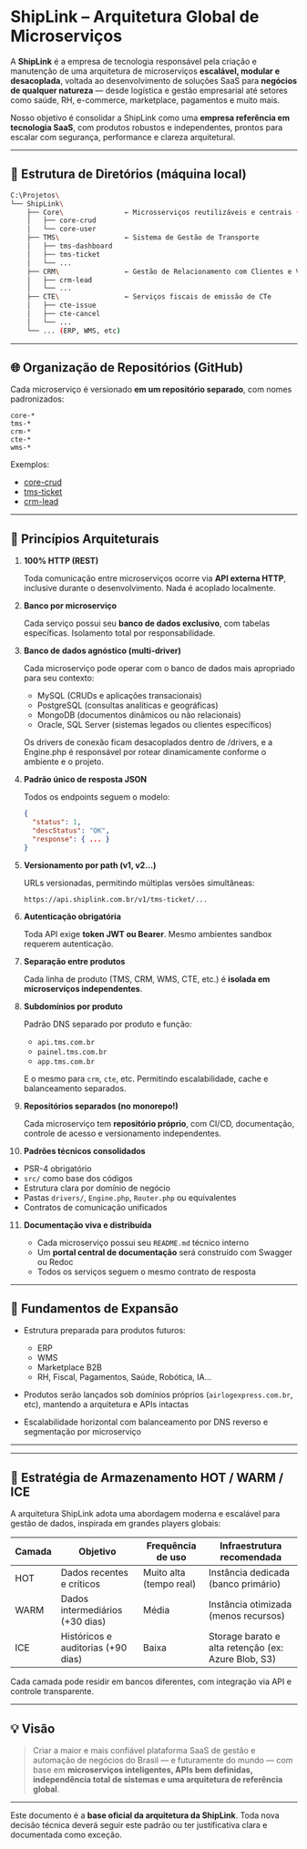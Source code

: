 # S&#8288;h&#8288;i&#8288;p&#8288;L&#8288;i&#8288;n&#8288;k – Arquitetura Global de Microserviços

A **ShipLink** é a empresa de tecnologia responsável pela criação e manutenção de uma arquitetura de microserviços **escalável, modular e desacoplada**, voltada ao desenvolvimento de soluções SaaS para **negócios de qualquer natureza** — desde logística e gestão empresarial até setores como saúde, RH, e-commerce, marketplace, pagamentos e muito mais.

Nosso objetivo é consolidar a ShipLink como uma **empresa referência em tecnologia SaaS**, com produtos robustos e independentes, prontos para escalar com segurança, performance e clareza arquitetural.

---

## 📁 Estrutura de Diretórios (máquina local)

```bash
C:\Projetos\
└── ShipLink\
    ├── Core\               ← Microsserviços reutilizáveis e centrais (ex: CRUD, Auth)
    │   ├── core-crud
    │   └── core-user
    ├── TMS\                ← Sistema de Gestão de Transporte
    │   ├── tms-dashboard
    │   ├── tms-ticket
    │   └── ...
    ├── CRM\                ← Gestão de Relacionamento com Clientes e Vendas
    │   ├── crm-lead
    │   └── ...
    ├── CTE\                ← Serviços fiscais de emissão de CTe
    │   ├── cte-issue
    │   ├── cte-cancel
    │   └── ...
    └── ... (ERP, WMS, etc)
```

---

## 🌐 Organização de Repositórios (GitHub)

Cada microserviço é versionado **em um repositório separado**, com nomes padronizados:

```
core-*
tms-*
crm-*
cte-*
wms-*
```

Exemplos:

* [c&#8288;o&#8288;r&#8288;e&#8288;-&#8288;c&#8288;r&#8288;u&#8288;d](https://github.com/shiplink-tech/core-crud)
* [t&#8288;m&#8288;s&#8288;-&#8288;t&#8288;i&#8288;c&#8288;k&#8288;e&#8288;t](https://github.com/shiplink-tech/tms-ticket)
* [&#8288;c&#8288;r&#8288;m&#8288;-&#8288;l&#8288;e&#8288;a&#8288;d&#8288;](https://github.com/shiplink-tech/crm-lead)

---

## 🧠 Princípios Arquiteturais

1. **100% HTTP (REST)**

   Toda comunicação entre microserviços ocorre via **API externa HTTP**, inclusive durante o desenvolvimento. Nada é acoplado localmente.

2. **Banco por microserviço**

   Cada serviço possui seu **banco de dados exclusivo**, com tabelas específicas. Isolamento total por responsabilidade.

3. **Banco de dados agnóstico (multi-driver)**

   Cada microserviço pode operar com o banco de dados mais apropriado para seu contexto:
   * MySQL (CRUDs e aplicações transacionais)
   * PostgreSQL (consultas analíticas e geográficas)
   * MongoDB (documentos d&#8288;i&#8288;n&#8288;â&#8288;m&#8288;i&#8288;c&#8288;o&#8288;s ou não relacionais)
   * Oracle, SQL Server (sistemas legados ou clientes específicos)

   Os drivers de conexão ficam desacoplados dentro de /drivers, e a Engine.php é responsável por r&#8288;o&#8288;t&#8288;e&#8288;ar dinamicamente conforme o ambiente e o projeto.

4. **Padrão único de resposta JSON**

   Todos os endpoints seguem o modelo:

   ```json
   {
     "status": 1,
     "descStatus": "OK",
     "response": { ... }
   }
   ```

5. **Versionamento por &#8288;p&#8288;a&#8288;t&#8288;h (v1, v2...)**

   URLs versionadas, permitindo múltiplas versões simultâneas:

   ```
   https://api.shiplink.com.br/v1/tms-ticket/...
   ```

6. **Autenticação obrigatória**

   Toda API exige **token JWT ou Bearer**. Mesmo ambientes sandbox requerem autenticação.

7. **Separação entre produtos**

   Cada linha de produto (TMS, CRM, WMS, CTE, etc.) é **isolada em microserviços independentes**.

8. **Subdomínios por produto**

   Padrão DNS separado por produto e função:

   * `api.tms.com.br`
   * `painel.tms.com.br`
   * `app.tms.com.br`

   E o mesmo para `crm`, `cte`, etc. Permitindo escalabilidade, cache e balanceamento separados.

9. **Repositórios separados (no monorepo!)**

   Cada microserviço tem **repositório próprio**, com CI/CD, documentação, controle de acesso e versionamento independentes.

10. **Padrões técnicos consolidados**

   * PSR-4 obrigatório
   * `src/` como base dos códigos
   * Estrutura clara por domínio de negócio
   * Pastas `drivers/`, `Engine.php`, `Router.php` ou equivalentes
   * Contratos de comunicação unificados

11. **Documentação viva e distribuída**

    * Cada microserviço possui seu `README.md` técnico interno
    * Um **portal central de documentação** será construído com Swagger ou Redoc
    * Todos os serviços seguem o mesmo contrato de resposta

---

## 🧱 Fundamentos de Expansão

* Estrutura preparada para produtos futuros:

  * ERP
  * WMS
  * M&#8288;a&#8288;r&#8288;k&#8288;e&#8288;t&#8288;p&#8288;l&#8288;a&#8288;c&#8288;e B2B
  * RH, Fiscal, Pagamentos, Saúde, Robótica, IA...
* Produtos serão lançados sob domínios próprios (`airlogexpress.com.br`, etc), mantendo a arquitetura e APIs intactas
* Escalabilidade horizontal com balanceamento por DNS reverso e segmentação por microserviço

---

--- 

## 🧊 Estratégia de Armazenamento HOT / WARM / ICE

A arquitetura ShipLink adota uma abordagem moderna e escalável para gestão de dados, inspirada em grandes players globais:



|Camada |Objetivo                           |Frequência de uso          |Infraestrutura recomendada                             |
|-------|-----------------------------------|---------------------------|-------------------------------------------------------|
|H&#8288;OT    |Dados recentes e críticos	        |Muito alta (tempo real)    |Instância dedicada (banco primário)                    |
|W&#8288;ARM   |Dados intermediários (+30 dias)    |M&#8288;édia                      |Instância otimizada (menos recursos)                   |
|I&#8288;CE    |Históricos e a&#8288;uditorias (+90 dias) |Baixa                      |S&#8288;torage barato e alta retenção (ex: Azure Blob, S3)    |

Cada camada pode residir em bancos diferentes, com integração via API e controle transparente.

---

## 💡 Visão

> Criar a maior e mais confiável plataforma SaaS de gestão e automação de negócios do Brasil — e futuramente do mundo — com base em **microserviços inteligentes, APIs bem definidas, independência total de sistemas e uma arquitetura de referência global**.

---

Este documento é a **base oficial da arquitetura da ShipLink**. Toda nova decisão técnica deverá seguir este padrão ou ter justificativa clara e documentada como exceção.
